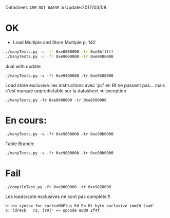 
Datasheet: `ARM DDI 0403E.b`
Update:2017/03/08

# OK
* Load Multiple and Store Multiple p. 142

```sh
./manyTests.py -v -fr 0xe8800000 -tr 0xe8bfffff
./manyTests.py -v -fr 0xe9000000 -tr 0xe9400000
```

dual with update
```
./manyTests.py -v -fr 0xe9400000 -tr 0xe9500000
```

Load store exclusive.
les instructions avec 'pc' en Rt ne passent pas… mais c'est marqué unpredictable sur la datasheet => exception

```
./manyTests.py -fr 0xe8400000 -tr 0xe8500000
```

# En cours:

```
./manyTests.py -v -fr 0xe9800000 -tr 0xe98b0000
```

Table Branch:
```
./manyTests.py -v -fr 0xe9800000 -tr 0xe98b0000
```

# Fail

```
./compileTest.py -fr 0xe9800000 -tr 0xe9820000
```

Les loads/sote exclusives ne sont pas complets!!!

```
h:'no syntax for cortexM0Plus_Rd_Rn_Rt_byte_exclusive_imm10_load'	o:'ldrexb	r2, [r0]' => opcode e8d0 2f4f
```

